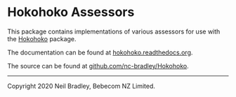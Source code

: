# Hokohoko Assessors

This package contains implementations of various assessors for use with the 
[Hokohoko](pypi.org/project/hokohoko) package.

The documentation can be found at [hokohoko.readthedocs.org]().

The source can be found at [github.com/nc-bradley/Hokohoko]().

<hr>

Copyright 2020 Neil Bradley, Bebecom NZ Limited.